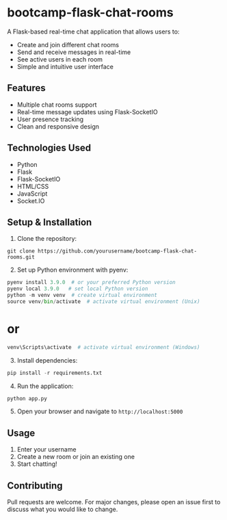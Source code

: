 # bootcamp-flask-chat-rooms

A Flask-based real-time chat application that allows users to:

- Create and join different chat rooms
- Send and receive messages in real-time
- See active users in each room
- Simple and intuitive user interface

## Features

- Multiple chat rooms support
- Real-time message updates using Flask-SocketIO
- User presence tracking
- Clean and responsive design

## Technologies Used

- Python
- Flask
- Flask-SocketIO
- HTML/CSS
- JavaScript
- Socket.IO

## Setup & Installation

1. Clone the repository:

```mermaid
git clone https://github.com/yourusername/bootcamp-flask-chat-rooms.git
```


2. Set up Python environment with pyenv:


```python
pyenv install 3.9.0  # or your preferred Python version
pyenv local 3.9.0   # set local Python version
python -m venv venv  # create virtual environment
source venv/bin/activate  # activate virtual environment (Unix)
```
# or
```python
venv\Scripts\activate  # activate virtual environment (Windows)
```

3. Install dependencies:

```python
pip install -r requirements.txt
```


4. Run the application:

```python
python app.py
```

5. Open your browser and navigate to `http://localhost:5000`

## Usage

1. Enter your username
2. Create a new room or join an existing one
3. Start chatting!

## Contributing

Pull requests are welcome. For major changes, please open an issue first to discuss what you would like to change.
